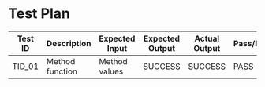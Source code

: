 

# Test Plan

|  Test ID | Description  | Expected Input  | Expected Output  | Actual Output  | Pass/Fail |
|---|---|---|---|---|---|
| TID_01  | Method function  | Method values | SUCCESS  | SUCCESS | PASS  |

